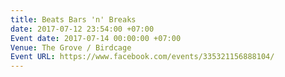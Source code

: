 ```yaml
---
title: Beats Bars 'n' Breaks
date: 2017-07-12 23:54:00 +07:00
Event date: 2017-07-14 00:00:00 +07:00
Venue: The Grove / Birdcage
Event URL: https://www.facebook.com/events/335321156888104/
---
```


